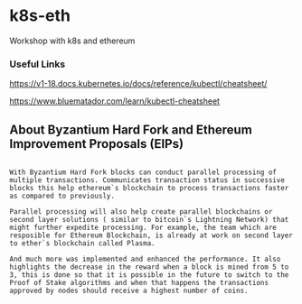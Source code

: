 # k8s-eth
Workshop with k8s and ethereum

### Useful Links

https://v1-18.docs.kubernetes.io/docs/reference/kubectl/cheatsheet/

https://www.bluematador.com/learn/kubectl-cheatsheet

## About Byzantium Hard Fork and Ethereum Improvement Proposals (EIPs) 
```

With Byzantium Hard Fork blocks can conduct parallel processing of multiple transactions. Communicates transaction status in successive blocks this help ethereum`s blockchain to process transactions faster as compared to previously.

Parallel processing will also help create parallel blockchains or second layer solutions ( similar to bitcoin`s Lightning Network) that might further expedite processing. For example, the team which are resposible for Ethereum Blockchain, is already at work on second layer to ether`s blockchain called Plasma.

And much more was implemented and enhanced the performance. It also highlights the decrease in the reward when a block is mined from 5 to 3, this is done so that it is possible in the future to switch to the Proof of Stake algorithms and when that happens the transactions approved by nodes should receive a highest number of coins.

```

### 
 